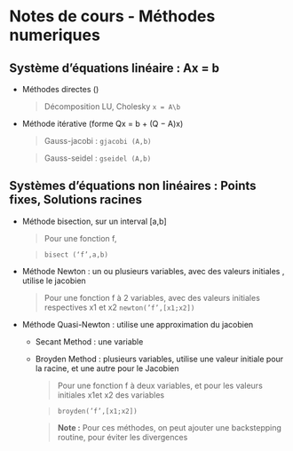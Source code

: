 # Notes de cours - Méthodes numeriques  

## Système d’équations linéaire : Ax = b
* Méthodes directes () 
  > Décomposition LU, Cholesky ` x = A\b `
    
* Méthode itérative (forme Qx = b + (Q − A)x)

  >Gauss-jacobi : `gjacobi (A,b)`
  
  >Gauss-seidel : `gseidel (A,b)`

## Systèmes d’équations non linéaires : Points fixes, Solutions racines
* Méthode bisection, sur un interval [a,b]

  > Pour une fonction f, 
  
  > `bisect (‘f’,a,b)`

* Méthode Newton : un ou plusieurs variables, avec des valeurs initiales , utilise le jacobien

  > Pour une fonction f à 2 variables, avec des valeurs initiales respectives x1 et x2 `newton(’f’,[x1;x2])`

* Méthode Quasi-Newton : utilise une approximation du jacobien

  * Secant Method : une variable

  * Broyden Method : plusieurs variables, utilise une valeur initiale pour la racine, et une autre pour le Jacobien
    > Pour une fonction f à deux variables, et pour les valeurs initiales x1et x2 des variables
    
    > `broyden(’f’,[x1;x2])`
    
    > **Note :** Pour ces méthodes, on peut ajouter une backstepping routine, pour éviter les divergences


